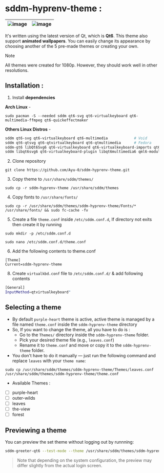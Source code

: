# sddm-hyprenv-theme :

|![image](https://github.com/user-attachments/assets/d952c52e-bf3f-46a5-90b7-5273aec67506)|![image](https://github.com/user-attachments/assets/3e784692-4286-4500-a68f-cfe52eface74)|
|---|---|

It's written using the latest version of Qt, which is **Qt6**. This theme also support **animated wallpapers**. You can easily change its appearance by choosing another of the 5 pre-made themes or creating your own.

> [!NOTE]
> All themes were created for 1080p. However, they should work well in other resolutions.



## Installation :

1. Install **dependencies**

**Arch Linux** - 
```
sudo pacman -S --needed sddm qt6-svg qt6-virtualkeyboard qt6-multimedia-ffmpeg qt6-quickeffectmaker
```

**Others Linux Distros** -
```sh
sddm qt6-svg qt6-virtualkeyboard qt6-multimedia            # Void
sddm qt6-qtsvg qt6-qtvirtualkeyboard qt6-qtmultimedia      # Fedora
sddm-qt6 libQt6Svg6 qt6-virtualkeyboard qt6-virtualkeyboard-imports qt6-multimedia qt6-multimedia-imports        # OpenSUSE
sddm libqt6svg6 qt6-virtualkeyboard-plugin libqt6multimedia6 qml6-module-qtquick-controls qml6-module-qtquick-effects # Debian Unstable
```

2. Clone repository
```
git clone https://github.com/Ayu-0/sddm-hyprenv-theme.git
```
3. Copy theme to `/usr/share/sddm/themes/`
```
sudo cp -r sddm-hyprenv-theme /usr/share/sddm/themes
```
4. Copy fonts to `/usr/share/fonts/`
```
sudo cp -r /usr/share/sddm/themes/sddm-hyprenv-theme/Fonts/* /usr/share/fonts/ && sudo fc-cache -fv
```
5. Create a file `theme.conf` inside `/etc/sddm.conf.d`, If directory not exits then create it by running
```
sudo mkdir -p /etc/sddm.conf.d
```
```
sudo nano /etc/sddm.conf.d/theme.conf
```
6. Add the following contents to theme.conf
```
[Theme]
Current=sddm-hyprenv-theme
```
8. Create `virtualkbd.conf` file to `/etc/sddm.conf.d/` & add following contents
```sh
[General]
InputMethod=qtvirtualkeyboard"
```

## Selecting a theme

* By default `purple-heart` theme is active, active theme is managed by a file named `theme.conf` inside the `sddm-hyprenv-theme` directory
* So, If you want to change the theme, all you have to do is :
  - Go to the `Themes/` directory inside the `sddm-hyprenv-theme` folder.
  - Pick your desired theme file (e.g., `leaves.conf`)
  - Rename it to `theme.conf` and move or copy it to the `sddm-hyprenv-theme` folder.
* You don't have to do it manually — just run the following command and replace `leaves` with your `theme name`:
```
sudo cp /usr/share/sddm/themes/sddm-hyprenv-theme/Themes/leaves.conf /usr/share/sddm/themes/sddm-hyprenv-theme/theme.conf
```
* Available Themes :
- [ ] purple-heart
- [ ] outer-wilds
- [ ] leaves
- [ ] the-view
- [ ] forest

## Previewing a theme

You can preview the set theme without logging out by runnning:
```sh
sddm-greeter-qt6 --test-mode --theme /usr/share/sddm/themes/sddm-hyprenv-theme/
```
> Note that depending on the system configuration, the preview may differ slightly from the actual login screen.

